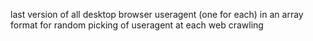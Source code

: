 last version of all desktop browser useragent (one for each) in an array format for random picking of useragent at each web crawling
